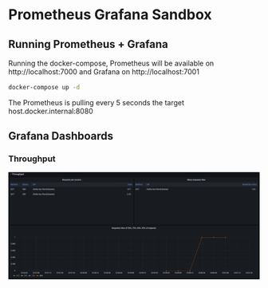 # Prometheus Grafana Sandbox

## Running Prometheus + Grafana
Running the docker-compose, Prometheus will be available on http://localhost:7000 and Grafana on http://localhost:7001

```sh
docker-compose up -d
```

The Prometheus is pulling every 5 seconds the target host.docker.internal:8080

## Grafana Dashboards
### Throughput

![throughput](img/throughput.png)
